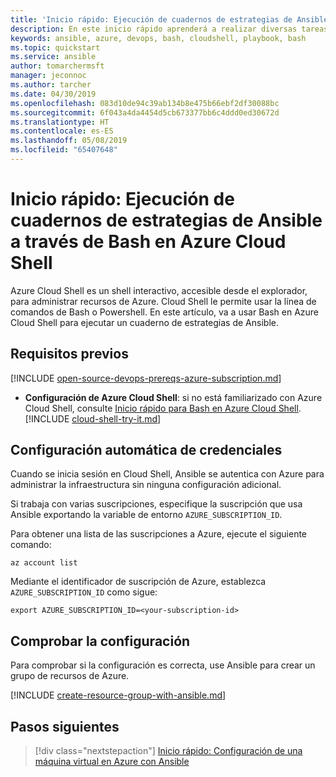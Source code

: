 ```yaml
---
title: 'Inicio rápido: Ejecución de cuadernos de estrategias de Ansible a través de Bash en Azure Cloud Shell | Microsoft Docs'
description: En este inicio rápido aprenderá a realizar diversas tareas de Ansible con Bash en Azure Cloud Shell
keywords: ansible, azure, devops, bash, cloudshell, playbook, bash
ms.topic: quickstart
ms.service: ansible
author: tomarchermsft
manager: jeconnoc
ms.author: tarcher
ms.date: 04/30/2019
ms.openlocfilehash: 083d10de94c39ab134b8e475b66ebf2df30088bc
ms.sourcegitcommit: 6f043a4da4454d5cb673377bb6c4ddd0ed30672d
ms.translationtype: HT
ms.contentlocale: es-ES
ms.lasthandoff: 05/08/2019
ms.locfileid: "65407648"
---
```

# <a name="quickstart-run-ansible-playbooks-via-bash-in-azure-cloud-shell"></a>Inicio rápido: Ejecución de cuadernos de estrategias de Ansible a través de Bash en Azure Cloud Shell

Azure Cloud Shell es un shell interactivo, accesible desde el explorador, para administrar recursos de Azure. Cloud Shell le permite usar la línea de comandos de Bash o Powershell. En este artículo, va a usar Bash en Azure Cloud Shell para ejecutar un cuaderno de estrategias de Ansible.

## <a name="prerequisites"></a>Requisitos previos

[!INCLUDE [open-source-devops-prereqs-azure-subscription.md](../../includes/open-source-devops-prereqs-azure-subscription.md)]
- **Configuración de Azure Cloud Shell**: si no está familiarizado con Azure Cloud Shell, consulte [Inicio rápido para Bash en Azure Cloud Shell](https://docs.microsoft.com/azure/cloud-shell/quickstart).
[!INCLUDE [cloud-shell-try-it.md](../../includes/cloud-shell-try-it.md)]

## <a name="automatic-credential-configuration"></a>Configuración automática de credenciales

Cuando se inicia sesión en Cloud Shell, Ansible se autentica con Azure para administrar la infraestructura sin ninguna configuración adicional. 

Si trabaja con varias suscripciones, especifique la suscripción que usa Ansible exportando la variable de entorno `AZURE_SUBSCRIPTION_ID`. 

Para obtener una lista de las suscripciones a Azure, ejecute el siguiente comando:

```azurecli-interactive
az account list
```

Mediante el identificador de suscripción de Azure, establezca `AZURE_SUBSCRIPTION_ID` como sigue:

```azurecli-interactive
export AZURE_SUBSCRIPTION_ID=<your-subscription-id>
```

## <a name="verify-the-configuration"></a>Comprobar la configuración
Para comprobar si la configuración es correcta, use Ansible para crear un grupo de recursos de Azure.

[!INCLUDE [create-resource-group-with-ansible.md](../../includes/ansible-snippet-create-resource-group.md)]

## <a name="next-steps"></a>Pasos siguientes

> [!div class="nextstepaction"] 
> [Inicio rápido: Configuración de una máquina virtual en Azure con Ansible](/azure/virtual-machines/linux/ansible-create-vm)